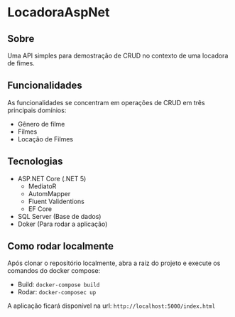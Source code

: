 # LocadoraAspNet

## Sobre
Uma API simples para demostração de CRUD no contexto de uma locadora de fimes.

## Funcionalidades
As funcionalidades se concentram em operações de CRUD em três principais domínios:
- Gênero de filme
- Filmes
- Locação de Filmes

## Tecnologias
- ASP.NET Core (.NET 5)
  - MediatoR
  - AutomMapper
  - Fluent Validentions
  - EF Core
- SQL Server (Base de dados)
- Doker (Para rodar a aplicação)

## Como rodar localmente
Após clonar o repositório localmente, abra a raiz do projeto e execute os comandos do docker compose:
- Build: `docker-compose build`
- Rodar: `docker-composec up`

A aplicação ficará disponível na url: `http://localhost:5000/index.html`

